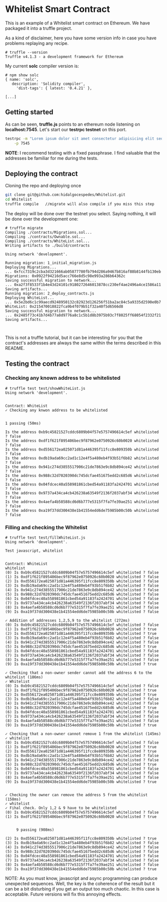 # Whitelist Smart Contract

This is an example of a Whitelist smart contract on Ethereum. We have packaged it into a truffle project.

As a kind of disclaimer, here you have some version info in case you have problems replaying any recipe.

```
# truffle --version
Truffle v4.1.3 - a development framework for Ethereum

```

My current **solc** compiler version is:
```
# npm show solc
{ name: 'solc',
   description: 'Solidity compiler',
     'dist-tags': { latest: '0.4.21' },

[...]

```


## Getting started

As can be seen, **truffle.js** points to an ethereum node listening on **localhost:7545**. Let's start our **testrpc testnet** on this port.

```sh
testrpc -m "Lorem ipsum dolor sit amet consectetur adipisicing elit sed do eiusmod tempor incididunt" \
    -p 7545

```

__NOTE__: I recommend testing with a fixed passphrase. I find valuable that the addresses be familiar for me during the tests.

## Deploying the contract

Cloning the repo and deploying once

```sh
git clone git@github.com:hidalgocespedes/Whitelist.git
cd Whitelist 
truffle compile   //migrate will also compile if you miss this step
```

The deploy will be done over the testnet you select. Saying nothing, it will be done over the development one:


```
# truffle migrate
Compiling ./contracts/Migrations.sol...
Compiling ./contracts/Ownable.sol...
Compiling ./contracts/WhiteList.sol...
Writing artifacts to ./build/contracts

Using network 'development'.

Running migration: 1_initial_migration.js
Deploying Migrations...
... 0xfcc7319c2cba3d321666ab05877780fb794d286a9467b816af88b8144fb130eb
Migrations: 0x0922f94216d5acc766e8d5c98e993a286b64362c
Saving successful migration to network...
... 0xa2f3f8533f1b4e43d24101c9180272646013878cc230ef4ae2496a4ce1586a11
Saving artifacts...
Running migration: 2_deploy_contracts.js
Deploying WhiteList...
... 0x5e2bd6c1c99aecd9248950132c82923d126256f51ba2ac84c5a9335d2590e0b7
WhiteList: 0x215470018822fca9b4f079b51f32a40f5d6566d8
Saving successful migration to network...
... 0x2485f73c41b7d4b77a8d9776a8c1c5b1d8b3975b93c7f8025ff68054f2332f21
Saving artifacts...



```

This is not a truffle tutorial, but it can be interesting for you that the contract's addresses are always the same within the terms described in this README. 



## Testing the contract


### Checking any known address to be whitelisted


```
# truffle test test/showWhiteList.js 
Using network 'development'.


Contract: WhiteList
✓ Checking any knwon address to be whitelisted


1 passing (50ms)

Is the address 0xb9c45821527cddc6809b04f57e5757496614c5ef whitelisted ? false
Is the address 0xdf1f621f895406bec9f87962e0750926c60b0020 whitelisted ? false
Is the address 0xd556172ea025071d81a446395f11fcc8e809350b whitelisted ? false
Is the address 0xdb19ada69cc2ad1c12e4f5a480eb4f93b51f6b82 whitelisted ? false
Is the address 0x941c274d3855517906c21de7863e9c8db894ce42 whitelisted ? false
Is the address 0x988c32d7020390dc745dcfae451675edd2c685d6 whitelisted ? false
Is the address 0x04fdcec40a558981861cbed54a91183fa2424701 whitelisted ? false
Is the address 0x9737a434ca4cb426238a63549f2136f2037abf34 whitelisted ? false
Is the address 0x4aefa4b58588cd6d6b777e5315f7fa7fe39ae251 whitelisted ? false
Is the address 0xa19f37dd300438e1b41554edd6de75985b00c50b whitelisted ? false

```


### Filling and checking the Whitelist 
```
# truffle test test/fillWhiteList.js 
Using network 'development'.

Test javascript, whitelist


Contract: WhiteList
whitelist
(0) Is 0xb9c45821527cddc6809b04f57e5757496614c5ef whitelisted ? false
(1) Is 0xdf1f621f895406bec9f87962e0750926c60b0020 whitelisted ? false
(2) Is 0xd556172ea025071d81a446395f11fcc8e809350b whitelisted ? false
(3) Is 0xdb19ada69cc2ad1c12e4f5a480eb4f93b51f6b82 whitelisted ? false
(4) Is 0x941c274d3855517906c21de7863e9c8db894ce42 whitelisted ? false
(5) Is 0x988c32d7020390dc745dcfae451675edd2c685d6 whitelisted ? false
(6) Is 0x04fdcec40a558981861cbed54a91183fa2424701 whitelisted ? false
(7) Is 0x9737a434ca4cb426238a63549f2136f2037abf34 whitelisted ? false
(8) Is 0x4aefa4b58588cd6d6b777e5315f7fa7fe39ae251 whitelisted ? false
(9) Is 0xa19f37dd300438e1b41554edd6de75985b00c50b whitelisted ? false

✓ Addition of addresses 1,2,5,9 to the whitelist (272ms)
(0) Is 0xb9c45821527cddc6809b04f57e5757496614c5ef whitelisted ? false
(1) Is 0xdf1f621f895406bec9f87962e0750926c60b0020 whitelisted ? true
(2) Is 0xd556172ea025071d81a446395f11fcc8e809350b whitelisted ? true
(3) Is 0xdb19ada69cc2ad1c12e4f5a480eb4f93b51f6b82 whitelisted ? false
(4) Is 0x941c274d3855517906c21de7863e9c8db894ce42 whitelisted ? false
(5) Is 0x988c32d7020390dc745dcfae451675edd2c685d6 whitelisted ? true
(6) Is 0x04fdcec40a558981861cbed54a91183fa2424701 whitelisted ? false
(7) Is 0x9737a434ca4cb426238a63549f2136f2037abf34 whitelisted ? false
(8) Is 0x4aefa4b58588cd6d6b777e5315f7fa7fe39ae251 whitelisted ? false
(9) Is 0xa19f37dd300438e1b41554edd6de75985b00c50b whitelisted ? true

✓ Checking that a non-owner sender cannot add the address 6 to the whitelist (186ms)
✓ Whitelist
(0) Is 0xb9c45821527cddc6809b04f57e5757496614c5ef whitelisted ? false
(1) Is 0xdf1f621f895406bec9f87962e0750926c60b0020 whitelisted ? true
(2) Is 0xd556172ea025071d81a446395f11fcc8e809350b whitelisted ? true
(3) Is 0xdb19ada69cc2ad1c12e4f5a480eb4f93b51f6b82 whitelisted ? false
(4) Is 0x941c274d3855517906c21de7863e9c8db894ce42 whitelisted ? false
(5) Is 0x988c32d7020390dc745dcfae451675edd2c685d6 whitelisted ? true
(6) Is 0x04fdcec40a558981861cbed54a91183fa2424701 whitelisted ? false
(7) Is 0x9737a434ca4cb426238a63549f2136f2037abf34 whitelisted ? false
(8) Is 0x4aefa4b58588cd6d6b777e5315f7fa7fe39ae251 whitelisted ? false
(9) Is 0xa19f37dd300438e1b41554edd6de75985b00c50b whitelisted ? true

✓ Checking that a non-owner cannot remove 1 from the whitelist (145ms)
✓ whitelist
(0) Is 0xb9c45821527cddc6809b04f57e5757496614c5ef whitelisted ? false
(1) Is 0xdf1f621f895406bec9f87962e0750926c60b0020 whitelisted ? true
(2) Is 0xd556172ea025071d81a446395f11fcc8e809350b whitelisted ? true
(3) Is 0xdb19ada69cc2ad1c12e4f5a480eb4f93b51f6b82 whitelisted ? false
(4) Is 0x941c274d3855517906c21de7863e9c8db894ce42 whitelisted ? false
(5) Is 0x988c32d7020390dc745dcfae451675edd2c685d6 whitelisted ? true
(6) Is 0x04fdcec40a558981861cbed54a91183fa2424701 whitelisted ? false
(7) Is 0x9737a434ca4cb426238a63549f2136f2037abf34 whitelisted ? false
(8) Is 0x4aefa4b58588cd6d6b777e5315f7fa7fe39ae251 whitelisted ? false
(9) Is 0xa19f37dd300438e1b41554edd6de75985b00c50b whitelisted ? true


✓ Checking the owner can remove the address 5 from the whitelist (158ms)
✓ whitelist
✓ Fihal check. Only 1,2 & 9 have to be whitelisted
(0) Is 0xb9c45821527cddc6809b04f57e5757496614c5ef whitelisted ? false
(1) Is 0xdf1f621f895406bec9f87962e0750926c60b0020 whitelisted ? true


     9 passing (908ms)

(2) Is 0xd556172ea025071d81a446395f11fcc8e809350b whitelisted ? true
(3) Is 0xdb19ada69cc2ad1c12e4f5a480eb4f93b51f6b82 whitelisted ? false
(4) Is 0x941c274d3855517906c21de7863e9c8db894ce42 whitelisted ? false
(5) Is 0x988c32d7020390dc745dcfae451675edd2c685d6 whitelisted ? false
(6) Is 0x04fdcec40a558981861cbed54a91183fa2424701 whitelisted ? false
(7) Is 0x9737a434ca4cb426238a63549f2136f2037abf34 whitelisted ? false
(8) Is 0x4aefa4b58588cd6d6b777e5315f7fa7fe39ae251 whitelisted ? false
(9) Is 0xa19f37dd300438e1b41554edd6de75985b00c50b whitelisted ? true

```


NOTE: As you must know, javascript and async programming can produce unexpected sequences. Well, the key is the coherence of the result but it can be a bit disturbing if you get an output  too much chaotic. In this case is acceptable.  Future versions will fix this annoying effects.

